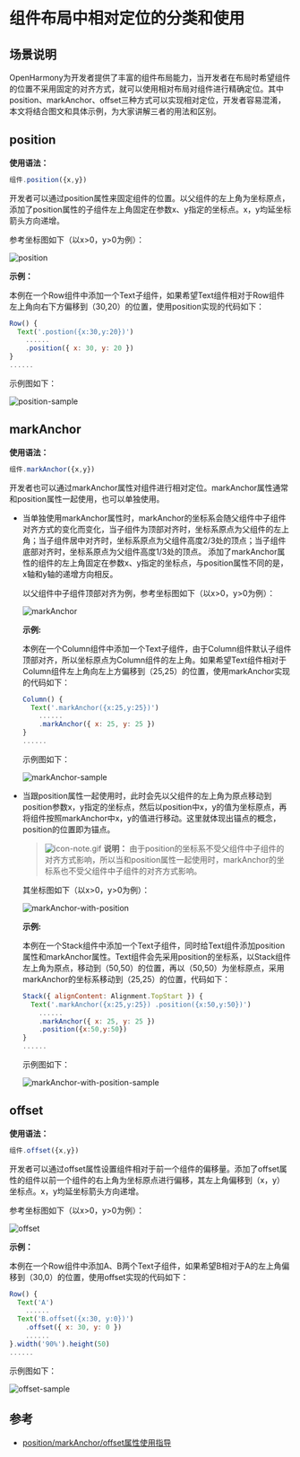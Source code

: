# 组件布局中相对定位的分类和使用

## 场景说明

OpenHarmony为开发者提供了丰富的组件布局能力，当开发者在布局时希望组件的位置不采用固定的对齐方式，就可以使用相对布局对组件进行精确定位。其中position、markAnchor、offset三种方式可以实现相对定位，开发者容易混淆，本文将结合图文和具体示例，为大家讲解三者的用法和区别。

## position

**使用语法：**
```js
组件.position({x,y})
```

开发者可以通过position属性来固定组件的位置。以父组件的左上角为坐标原点，添加了position属性的子组件左上角固定在参数x、y指定的坐标点。x，y均延坐标箭头方向递增。

参考坐标图如下（以x>0，y>0为例）：

![position](figures/position.png)

**示例：**

本例在一个Row组件中添加一个Text子组件，如果希望Text组件相对于Row组件左上角向右下方偏移到（30,20）的位置，使用position实现的代码如下：
```js
Row() {
  Text('.postion({x:30,y:20})')
    ......
    .position({ x: 30, y: 20 })
}
......
```
示例图如下：

![position-sample](figures/position-sample.PNG)

## markAnchor

**使用语法：**
```js
组件.markAnchor({x,y})
```

开发者也可以通过markAnchor属性对组件进行相对定位。markAnchor属性通常和position属性一起使用，也可以单独使用。

- 当单独使用markAnchor属性时，markAnchor的坐标系会随父组件中子组件对齐方式的变化而变化，当子组件为顶部对齐时，坐标系原点为父组件的左上角；当子组件居中对齐时，坐标系原点为父组件高度2/3处的顶点；当子组件底部对齐时，坐标系原点为父组件高度1/3处的顶点。
  添加了markAnchor属性的组件的左上角固定在参数x、y指定的坐标点，与position属性不同的是，x轴和y轴的递增方向相反。

  以父组件中子组件顶部对齐为例，参考坐标图如下（以x>0，y>0为例）：

    ![markAnchor](figures/markAnchor.png)

  **示例:**

  本例在一个Column组件中添加一个Text子组件，由于Column组件默认子组件顶部对齐，所以坐标原点为Column组件的左上角。如果希望Text组件相对于Column组件左上角向左上方偏移到（25,25）的位置，使用markAnchor实现的代码如下：

    ```js
    Column() {
      Text('.markAnchor({x:25,y:25})')
        ......
        .markAnchor({ x: 25, y: 25 })
    }
    ......
    ```
  示例图如下：
  
    ![markAnchor-sample](figures/markAnchor-sample.PNG)

- 当跟position属性一起使用时，此时会先以父组件的左上角为原点移动到position参数x，y指定的坐标点，然后以position中x，y的值为坐标原点，再将组件按照markAnchor中x，y的值进行移动。这里就体现出锚点的概念，position的位置即为锚点。
    > ![icon-note.gif](../device-dev/public_sys-resources/icon-note.gif) **说明：**
    > 由于position的坐标系不受父组件中子组件的对齐方式影响，所以当和position属性一起使用时，markAnchor的坐标系也不受父组件中子组件的对齐方式影响。

    其坐标图如下（以x>0，y>0为例）：

    ![markAnchor-with-position](figures/markAnchor-with-position.png)
    
    **示例:**

    本例在一个Stack组件中添加一个Text子组件，同时给Text组件添加position属性和markAnchor属性。Text组件会先采用position的坐标系，以Stack组件左上角为原点，移动到（50,50）的位置，再以（50,50）为坐标原点，采用markAnchor的坐标系移动到（25,25）的位置，代码如下：
    ```js
    Stack({ alignContent: Alignment.TopStart }) {
      Text('.markAnchor({x:25,y:25}) .position({x:50,y:50})')
        ......
        .markAnchor({ x: 25, y: 25 })
        .position({x:50,y:50})
    }
    ......
    ```
    示例图如下：

    ![markAnchor-with-position-sample](figures/markAnchor-with-position-sample.PNG)

## offset

**使用语法：**
```js
组件.offset({x,y})
```

开发者可以通过offset属性设置组件相对于前一个组件的偏移量。添加了offset属性的组件以前一个组件的右上角为坐标原点进行偏移，其左上角偏移到（x，y）坐标点。x，y均延坐标箭头方向递增。

参考坐标图如下（以x>0，y>0为例）：

![offset](figures/offset.png)

**示例：**

本例在一个Row组件中添加A、B两个Text子组件，如果希望B相对于A的左上角偏移到（30,0）的位置，使用offset实现的代码如下：
```js
Row() {
  Text('A')
    ......
  Text('B.offset({x:30, y:0})')
    .offset({ x: 30, y: 0 })
    ......
}.width('90%').height(50)
......
```

示例图如下：

![offset-sample](figures/offset-sample.PNG)

## 参考
- [position/markAnchor/offset属性使用指导](../application-dev/reference/arkui-ts/ts-universal-attributes-location.md)